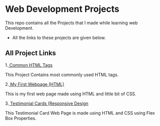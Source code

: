 
# Web Development Projects

This repo contains all the Projects that I made while learning web Development. 

- All the links to these projects are given below.


## All Project Links

1.[ Common HTML Tags](https://ayush24k.github.io/web-dev-projects/Common%20Html%20Tags)

This Project Contains most commonly used HTML tags.

2.[ My First Webpage (HTML)](https://ayush24k.github.io/web-dev-projects/My%20First%20Webpage%20(HTML))

This is my first web page made using HTML and little bit of CSS.

3.[ Testimonial Cards (Responsive Design](https://ayush24k.github.io/web-dev-projects/3.%20HTML%20%2B%20CSS%20(Projects)/Testimonial%20Card)

This Testimonial Card Web Page is made using HTML and CSS using Flex Box Properties.



